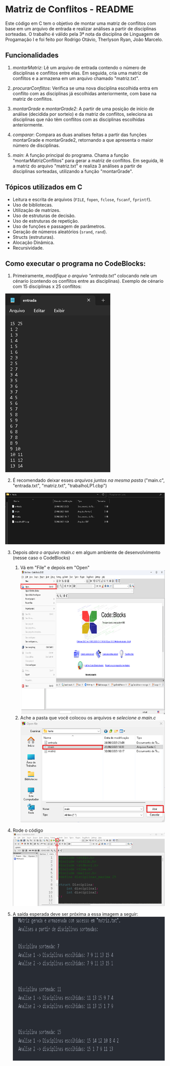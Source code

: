 # Matriz de Conflitos - README

Este código em C tem o objetivo de montar uma matriz de conflitos com base em um arquivo de entrada e realizar análises a partir de disciplinas sorteadas.
O trabalho é válido pela 3ª nota da disciplina de Linguagem de Progamação I e foi feito por Rodrigo Otávio, Therlyson Ryan, João Marcelo.

## Funcionalidades

1. *montarMatriz*: Lê um arquivo de entrada contendo o número de disciplinas e conflitos entre elas. Em seguida, cria uma matriz de conflitos e a armazena em um arquivo chamado "matriz.txt".

2. *procurarConflitos*: Verifica se uma nova disciplina escolhida entra em conflito com as disciplinas já escolhidas anteriormente, com base na matriz de conflitos.

3. *montarGrade* e *montarGrade2*: A partir de uma posição de início de análise (decidida por sorteio) e da matriz de conflitos, seleciona as disciplinas que não têm conflitos com as disciplinas escolhidas anteriormente.

4. *comparar*: Compara as duas analises feitas a partir das funções montarGrade e montarGrade2, retornando a que apresenta o maior número de disciplinas.

4. *main*: A função principal do programa. Chama a função "montarMatrizConflitos" para gerar a matriz de conflitos. Em seguida, lê a matriz do arquivo "matriz.txt" e realiza 3 análises a partir de disciplinas sorteadas, utilizando a função "montarGrade".


## Tópicos utilizados em C

- Leitura e escrita de arquivos (`FILE`, `fopen`, `fclose`, `fscanf`, `fprintf`).
- Uso de bibliotecas.
- Utilização de matrizes.
- Uso de estruturas de decisão.
- Uso de estruturas de repetição.
- Uso de funções e passagem de parâmetros.
- Geração de números aleatórios (`srand`, `rand`).
- Structs (estruturas).
- Alocação Dinâmica.
- Recursividade.

## Como executar o programa no CodeBlocks:

1. Primeiramente, *modifique o arquivo "entrada.txt"* colocando nele um cénario (contendo os conflitos entre as disciplinas). Exemplo de cénario com 15 disciplinas x 25 conflitos:
<img src="imgs/entrada.png">

2. É recomendado deixar esses *arquivos juntos na mesma pasta* ("main.c", "entrada.txt", "matriz.txt", "trabalhoLP1.cbp")
<img src="imgs/exemplo_pasta.png">

3. Depois *abra o arquivo main.c* em algum ambiente de desenvolvimento (nesse caso o CodeBlocks)
    1. Vá em "File" e depois em "Open"<br>
    <img width="644" height="455" src="imgs/codeblocks_imgs/1.png"><br>
    2. Ache a pasta que você colocou os arquivos e *selecione a main.c*
    <img src="imgs/codeblocks_imgs/2.png"><br>
4. Rode o código
<img src="imgs/codeblocks_imgs/3.png"><br>    

5. A saída esperada deve ser próxima a essa imagem a seguir:
<img width="644" height="455" src="imgs/saida.png"><br>